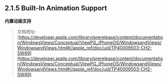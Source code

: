 ## 2.1.5 Built-In Animation Support

**内置动画支持**

>文档地址: [https://developer.apple.com/library/prerelease/content/documentation/WindowsViews/Conceptual/ViewPG_iPhoneOS/WindowsandViews/WindowsandViews.html#//apple_ref/doc/uid/TP40009503-CH2-SW49](https://developer.apple.com/library/prerelease/content/documentation/WindowsViews/Conceptual/ViewPG_iPhoneOS/WindowsandViews/WindowsandViews.html#//apple_ref/doc/uid/TP40009503-CH2-SW49)